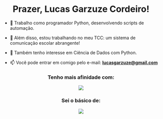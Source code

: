  <h1 align="center">Prazer, Lucas Garzuze Cordeiro!</h1>

- 🐍 Trabalho como programador Python, desenvolvendo scripts de automação.
- 🐘 Além disso, estou trabalhando no meu TCC: um sistema de comunicação escolar abrangente!
- 🤝 Também tenho interesse em Ciência de Dados com Python.

- 📫 Você pode entrar em comigo pelo e-mail: **lucasgarzuze@gmail.com**

<h3 align="center">Tenho mais afinidade com:</h3>
<p align="center">
  <a href="https://skillicons.dev">
      <img src="https://skillicons.dev/icons?i=py,django,php,jquery,html,css,tailwind,js&perline=4" />
  </a>
</p>

<h3 align="center">Sei o básico de:</h3>
<p align="center">
  <a href="https://skillicons.dev">
      <img src="https://skillicons.dev/icons?i=c,java,linux,mysql" />
  </a>
</p>
